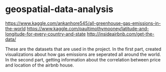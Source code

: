 # geospatial-data-analysis
https://www.kaggle.com/ankanhore545/all-greenhouse-gas-emissions-in-the-world
https://www.kaggle.com/paultimothymooney/latitude-and-longitude-for-every-country-and-state
http://insideairbnb.com/get-the-data/

These are the datasets that are used in the project. In the first part, created visualizations about how gas emissions are seperated all around the world. 
In the second part, getting information about the correlation between price and location of the airbnb house. 
